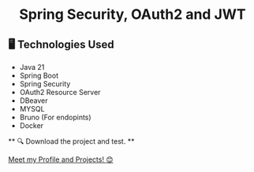<h1 align="center">
Spring Security, OAuth2 and JWT </h1>

## 🖥️ Technologies Used
- Java 21
- Spring Boot
- Spring Security
- OAuth2 Resource Server
- DBeaver
- MYSQL
- Bruno (For endopints)
- Docker

** 🔍 Download the project and test. **

[Meet my Profile and Projects! 😊](https://www.linkedin.com/in/yan-carlos-00a740251/)
